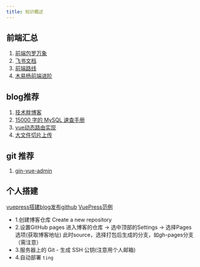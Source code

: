 ```yaml
---
title: 知识概述
---
```


## 前端汇总
1. [前端包罗万象](https://www.html5iq.com/60180f2c3a5920292e6f9464.html)
2. [飞书文档](https://bytedance.feishu.cn/base/app8Ok6k9qafpMkgyRbfgxeEnet?table=tblEnSV2PNAajtWE&view=vewJHSwJVd)
3. [前端路线](https://juejin.cn/post/6979778540044550152)
4. [木易杨前端进阶](https://muyiy.cn/blog/)


## blog推荐
1. [技术胖博客](https://jspang.com/list?id=1)
2. [15000 字的 MySQL 速查手册](https://mp.weixin.qq.com/s/GgyIDkTwfknReD8U2zZ92g)
3. [vue动态路由实现](https://juejin.cn/post/6995366083305685022)
4. [大文件切片上传](https://mp.weixin.qq.com/s/ogg55GMbIJNUfQQCwhssBg)


## git 推荐
1. [gin-vue-admin](https://github.com/flipped-aurora/gin-vue-admin)


## 个人搭建
[vuepress搭建blog发布github](https://juejin.cn/post/7021039133057351716)
[VuePress范例](https://juejin.cn/post/7069375952358227982)

- 1.创建博客仓库 Create a new repository
- 2.设置GitHub pages
进入博客的仓库 -> 选中顶部的Settings -> 选择Pages选项(获取博客地址)
此时source，选择打包后生成的分支，如gh-pages分支（需注意）
- 3.服务器上的 Git - 生成 SSH 公钥(注意用个人邮箱)
- 4.自动部署 `ting`
<!-- 键入通过的 ting -->
